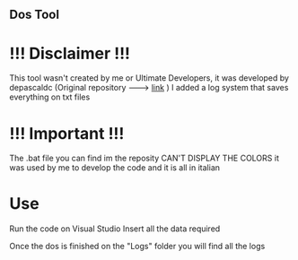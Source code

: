 ## Dos Tool

# !!! Disclaimer !!!

This tool wasn't created by me or Ultimate Developers, it was developed by depascaldc (Original repository ---> [link](https://github.com/depascaldc/DoS-Tool) )
I added a log system that saves everything on txt files

# !!! Important !!!

The .bat file you can find im the reposity CAN'T DISPLAY THE COLORS it was used by me to develop the code and it is all in italian

# Use

Run the code on Visual Studio
Insert all the data required 

Once the dos is finished on the "Logs" folder you will find all the logs
